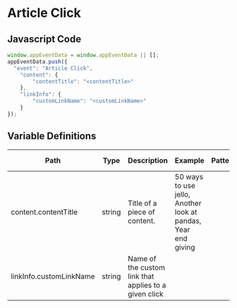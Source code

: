 # Article Click

### 

## Javascript Code
```js
window.appEventData = window.appEventData || [];
appEventData.push({
  "event": "Article Click",
    "content": {
        "contentTitle": "<contentTitle>"
    },
    "linkInfo": {
        "customLinkName": "<customLinkName>"
    }
});
```

## Variable Definitions

|Path|Type|Description|Example|Pattern|Min Length|Max Length|Minimum|Maximum|Multiple Of|
| --- | --- | --- | --- | --- | --- | --- | --- | --- | --- |
|content.contentTitle|string|Title of a piece of content. |50 ways to use jello, Another look at pandas, Year end giving|||||||
|linkInfo.customLinkName|string|Name of the custom link that applies to a given click||||||||




